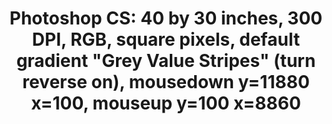 ---
ee_id: '75'
site: '1'
type: '2'
long_id: 2011-003 Photoshop CS
url: 2011-003-photoshop-cs
year: '2011'
medium: Chromogenic print
commission:
add_credit:
dims: 40 x 30 inches
pitch:
ps:
live_url:
related:
title: 'Photoshop CS: 40 by 30 inches, 300 DPI, RGB, square pixels, default gradient
  "Grey Value Stripes" (turn reverse on), mousedown y=11880 x=100, mouseup y=100 x=8860'
youtube:
imgs: "{filedir_1}photoshop-cs-2011-003-full-database-AR.jpg"
subheading:
year2: '2011'
download:
add_credits:
related_code:
! '':
layout: things-i-made
---